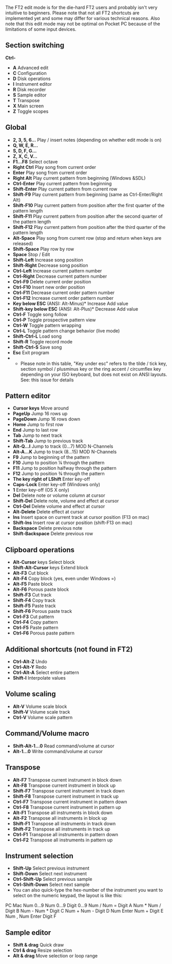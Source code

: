 The FT2 edit mode is for the die-hard FT2 users and probably isn't very intuitive to beginners. Please note that not all FT2 shortcuts are implemented yet and some may differ for various technical reasons. Also note that this edit mode may not be optimal on Pocket PC because of the limitations of some input devices.

## Section switching

**Ctrl-**
- **A**	Advanced edit
- **C**	Configuration
- **D**	Disk operations
- **I**	Instrument editor
- **R**	Disk recorder
- **S**	Sample editor
- **T**	Transpose
- **X**	Main screen
- **Z**	Toggle scopes

## Global

- **2, 3, 5, 6…**	Play / insert notes (depending on whether edit mode is on)
- **Q, W, E, R…**
- **S, D, F, G…**
- **Z, X, C, V…**
- **F1…F8**	Select octave
- **Right Ctrl**	Play song from current order
- **Enter**	Play song from current order
- **Right Alt**	Play current pattern from beginning (Windows &SDL)
- **Ctrl-Enter**	Play current pattern from beginning
- **Shift-Enter**	Play current pattern from current row
- **Shift-F9**	Play current pattern from beginning (same as Ctrl-Enter/Right Alt)
- **Shift-F10**	Play current pattern from position after the first quarter of the pattern length
- **Shift-F11**	Play current pattern from position after the second quarter of the pattern length
- **Shift-F12**	Play current pattern from position after the third quarter of the pattern length
- **Alt-Space**	Play song from current row (stop and return when keys are released)
- **Shift-Space**	Play row by row
- **Space**	Stop / Edit
- **Shift-Left**	Increase song position
- **Shift-Right**	Decrease song position
- **Ctrl-Left**	Increase current pattern number
- **Ctrl-Right**	Decrease current pattern number
- **Ctrl-F9**	Delete current order position
- **Ctrl-F10**	Insert new order position
- **Ctrl-F11**	Decrease current order pattern number
- **Ctrl-F12**	Increase current order pattern number
- **Key below ESC** (ANSI: Alt-Minus)*	Increase Add value
- **Shift-key below ESC** (ANSI: Alt-Plus)*	Decrease Add value
- **Ctrl-F**	Toggle song follow
- **Ctrl-P**	Toggle prospective pattern view
- **Ctrl-W**	Toggle pattern wrapping
- **Ctrl-L**	Toggle pattern change behavior (live mode)
- **Shift-Ctrl-L**	Load song
- **Shift-R**	Toggle record mode
- **Shift-Ctrl-S**	Save song
- **Esc**	Exit program
- * Please note in this table, "Key under esc" refers to the tilde / tick key, section symbol / plusminus key or the ring accent / circumflex key depending on your ISO keyboard, but does not exist on ANSI layouts. See: this issue for details

## Pattern editor

- **Cursor keys**	Move around
- **PageUp**	Jump 16 rows up
- **PageDown**	Jump 16 rows down
- **Home**	Jump to first row
- **End**	Jump to last row
- **Tab**	Jump to next track
- **Shift-Tab**	Jump to previous track
- **Alt-Q…I**	Jump to track (0…7) MOD N-Channels
- **Alt-A…K**	Jump to track (8…15) MOD N-Channels
- **F9**	Jump to beginning of the pattern
- **F10**	Jump to position ¼ through the pattern
- **F11**	Jump to position halfway through the pattern
- **F12**	Jump to position ¾ through the pattern
- **The key right of LShift**	Enter key-off
- **Caps-Lock**	Enter key-off (Windows only)
- **1**	Enter key-off (OS X only)
- **Del**	Delete note or volume column at cursor
- **Shift-Del**	Delete note, volume and effect at cursor
- **Ctrl-Del**	Delete volume and effect at cursor
- **Alt-Delete**	Delete effect at cursor
- **Ins**	Insert space on current track at cursor position (F13 on mac)
- **Shift-Ins**	Insert row at cursor position (shift-F13 on mac)
- **Backspace**	Delete previous note
- **Shift-Backspace**	Delete previous row

## Clipboard operations

- **Alt-Cursor** keys	Select block
- **Shift-Alt-Cursor** keys	Extend block
- **Alt-F3**	Cut block
- **Alt-F4**	Copy block (yes, even under Windows =)
- **Alt-F5**	Paste block
- **Alt-F6**	Porous paste block
- **Shift-F3**	Cut track
- **Shift-F4**	Copy track
- **Shift-F5**	Paste track
- **Shift-F6**	Porous paste track
- **Ctrl-F3**	Cut pattern
- **Ctrl-F4**	Copy pattern
- **Ctrl-F5**	Paste pattern
- **Ctrl-F6**	Porous paste pattern

## Additional shortcuts (not found in FT2)

- **Ctrl-Alt-Z**	Undo
- **Ctrl-Alt-Y**	Redo
- **Ctrl-Alt-A**	Select entire pattern
- **Shift-I**	Interpolate values

## Volume scaling

- **Alt-V**	Volume scale block
- **Shift-V**	Volume scale track
- **Ctrl-V**	Volume scale pattern

## Command/Volume macro

- **Shift-Alt-1…0**	Read command/volume at cursor
- **Alt-1…0**	Write command/volume at cursor

## Transpose

- **Alt-F7**	Transpose current instrument in block down
- **Alt-F8**	Transpose current instrument in block up
- **Shift-F7**	Transpose current instrument in track down
- **Shift-F8**	Transpose current instrument in track up
- **Ctrl-F7**	Transpose current instrument in pattern down
- **Ctrl-F8**	Transpose current instrument in pattern up
- **Alt-F1**	Transpose all instruments in block down
- **Alt-F2**	Transpose all instruments in block up
- **Shift-F1**	Transpose all instruments in track down
- **Shift-F2**	Transpose all instruments in track up
- **Ctrl-F1**	Transpose all instruments in pattern down
- **Ctrl-F2**	Transpose all instruments in pattern up

## Instrument selection

- **Shift-Up**	Select previous instrument
- **Shift-Down**	Select next instrument
- **Ctrl-Shift-Up**	Select previous sample
- **Ctrl-Shift-Down**	Select next sample
- You can also quick-type the hex-number of the instrument you want to select on the numeric keypad, the layout is like this:

PC	Mac
Num 0…9	Num 0…9	Digit 0…9
Num /	Num =	Digit A
Num *	Num /	Digit B
Num -	Num *	Digit C
Num +	Num -	Digit D
Num Enter	Num +	Digit E
Num ,	Num Enter	Digit F

## Sample editor

- **Shift & drag**	Quick draw
- **Ctrl & drag**	Resize selection
- **Alt & drag**	Move selection or loop range
